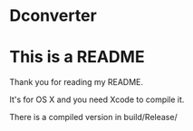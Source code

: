 # Dconverter

# This is a README

Thank you for reading my README.

It's for OS X and you need Xcode to compile it.

There is a compiled version in build/Release/
